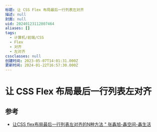 ```yaml
---
标题: 让 CSS Flex 布局最后一行列表左对齐
描述: null
封面: null
uid: 20240123112807464
aliases: []
tags:
  - 计算机/前端/CSS
  - Flex
  - 对齐
  - 左对齐
cssclasses: null
创建时间: 2023-05-07T14:01:31.000Z
更新时间: 2024-01-22T16:57:30.000Z
---
```


# 让 CSS Flex 布局最后一行列表左对齐

## 参考

- [让CSS flex布局最后一行列表左对齐的N种方法 " 张鑫旭-鑫空间-鑫生活](https://www.zhangxinxu.com/wordpress/2019/08/css-flex-last-align/)
